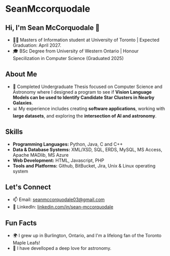 # SeanMccorquodale

## Hi, I'm Sean McCorquodale 👋
- 👨‍💻 Masters of Information student at University of Toronto | Expected Graduation: April 2027.
- 🎓 BSc Degree from University of Western Ontario | Honour Specilization in Computer Science (Graduated 2025)

## About Me
- 🌌 Completed Undergraduate Thesis focused on Computer Science and Astronomy where I designed a program to see if **Vision Language Models can be used to Identify Candidate Star Clusters in Nearby Galaxies**.
- 📊 My experience includes creating **software applications**, working with **large datasets**, and exploring the **intersection of AI and astronomy**.

## Skills
- **Programming Languages:** Python, Java, C and C++
- **Data & Database Systems:** XML/XSD, SQL,  ERDS, MySQL, MS Access, Apache MADlib, MS Azure
- **Web Development:** HTML, Javascript, PHP
- **Tools and Platforms:** Github, BitBucket, Jira,  Unix & Linux operating system 

## Let's Connect
- 📫 Email: [seanmccorquodale03@gmail.com](mailto:seanmccorquodale03@gmail.com)
- 💼 LinkedIn: [linkedin.com/in/sean-mccorquodale](https://www.linkedin.com/in/sean-mccorquodale-72231a1a2/)

## Fun Facts
- 🌍 I grew up in Burlington, Ontario, and I'm a lifelong fan of the Toronto Maple Leafs!
- 🔭 I have develloped a deep love for astronomy.

